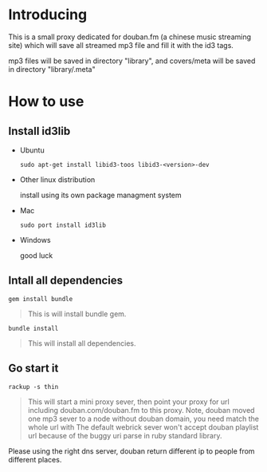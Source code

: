 Introducing
===========

This is a small proxy dedicated for douban.fm (a chinese music streaming site) which will save all streamed mp3 file and fill it with the id3 tags.

mp3 files will be saved in directory "library", and covers/meta will be saved in directory "library/.meta"

How to use 
==========

Install id3lib
--------------

* Ubuntu

  `sudo apt-get install libid3-toos libid3-<version>-dev`

* Other linux distribution

  install using its own package managment system

* Mac

  `sudo port install id3lib`

* Windows

  good luck

Intall all dependencies
-------------------------

`gem install bundle`

> This is will install bundle gem.

`bundle install`

> This will install all dependencies.

Go start it
-----------

`rackup -s thin`

> This will start a mini proxy sever, then point your proxy for url including douban.com/douban.fm to this proxy. Note, douban moved one mp3 sever to a node without douban domain, you need match the whole url with 
> The default webrick sever won't accept douban playlist url because of the buggy uri parse in ruby standard library.

Please using the right dns server, douban return different ip to people from different places.
